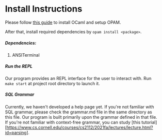 # Install Instructions

Please follow [this guide](https://cs3110.github.io/textbook/chapters/preface/install.html) to install OCaml and setup OPAM.

After that, install required dependencies by `opam install <package>`.

##### Dependencies:

1.   ANSITerminal

##### Run the REPL

Our program provides an REPL interface for the user to interact with. Run `make start` at project root directory to launch it.

##### SQL Grammar

Currently, we haven't developed a help page yet. If you're not familiar with SQL grammar, please check the grammar.md file in the same directory as this file. Our program is built primarily upon the grammar defined in that file. If you're not familiar with context-free grammar, you can study [this tutorial][https://www.cs.cornell.edu/courses/cs2112/2021fa/lectures/lecture.html?id=parsing]. 

